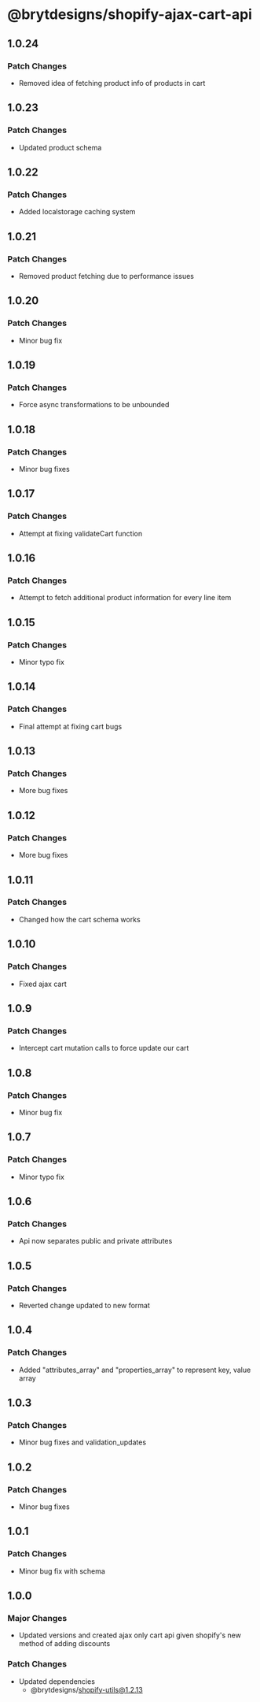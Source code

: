 # @brytdesigns/shopify-ajax-cart-api

## 1.0.24

### Patch Changes

- Removed idea of fetching product info of products in cart

## 1.0.23

### Patch Changes

- Updated product schema

## 1.0.22

### Patch Changes

- Added localstorage caching system

## 1.0.21

### Patch Changes

- Removed product fetching due to performance issues

## 1.0.20

### Patch Changes

- Minor bug fix

## 1.0.19

### Patch Changes

- Force async transformations to be unbounded

## 1.0.18

### Patch Changes

- Minor bug fixes

## 1.0.17

### Patch Changes

- Attempt at fixing validateCart function

## 1.0.16

### Patch Changes

- Attempt to fetch additional product information for every line item

## 1.0.15

### Patch Changes

- Minor typo fix

## 1.0.14

### Patch Changes

- Final attempt at fixing cart bugs

## 1.0.13

### Patch Changes

- More bug fixes

## 1.0.12

### Patch Changes

- More bug fixes

## 1.0.11

### Patch Changes

- Changed how the cart schema works

## 1.0.10

### Patch Changes

- Fixed ajax cart

## 1.0.9

### Patch Changes

- Intercept cart mutation calls to force update our cart

## 1.0.8

### Patch Changes

- Minor bug fix

## 1.0.7

### Patch Changes

- Minor typo fix

## 1.0.6

### Patch Changes

- Api now separates public and private attributes

## 1.0.5

### Patch Changes

- Reverted change updated to new format

## 1.0.4

### Patch Changes

- Added "attributes_array" and "properties_array" to represent key, value array

## 1.0.3

### Patch Changes

- Minor bug fixes and validation_updates

## 1.0.2

### Patch Changes

- Minor bug fixes

## 1.0.1

### Patch Changes

- Minor bug fix with schema

## 1.0.0

### Major Changes

- Updated versions and created ajax only cart api given shopify's new method of adding discounts

### Patch Changes

- Updated dependencies
  - @brytdesigns/shopify-utils@1.2.13

